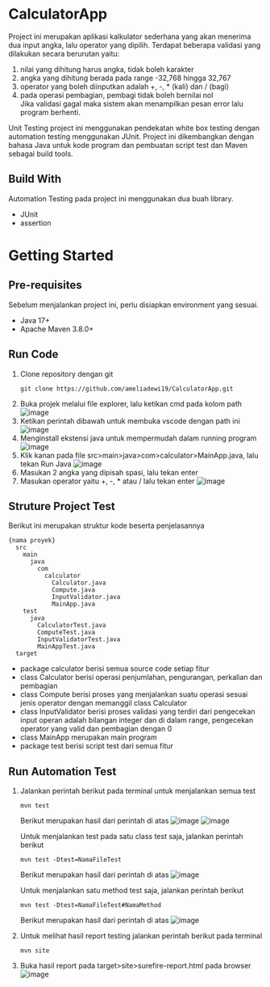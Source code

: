 # CalculatorApp

Project ini merupakan aplikasi kalkulator sederhana yang akan menerima dua input angka, lalu operator yang dipilih. Terdapat beberapa validasi yang dilakukan secara berurutan yaitu:
1. nilai yang dihitung harus angka, tidak boleh karakter
2. angka yang dihitung berada pada range -32,768 hingga 32,767
3. operator yang boleh diinputkan adalah +, -, * (kali) dan / (bagi)
4. pada operasi pembagian, pembagi tidak boleh bernilai nol   
Jika validasi gagal maka sistem akan menampilkan pesan error lalu program berhenti.

Unit Testing project ini menggunakan pendekatan white box testing dengan automation testing menggunakan JUnit. Project ini dikembangkan dengan bahasa Java untuk kode program dan pembuatan script test dan Maven sebagai build tools.

## Build With
Automation Testing pada project ini menggunakan dua buah library.
 <ul>
    <li>JUnit</li>
    <li>assertion</li>
 </ul>

# Getting Started
## Pre-requisites
Sebelum menjalankan project ini, perlu disiapkan environment yang sesuai.
<ul>
 <li>Java 17+</li>
 <li>Apache Maven 3.8.0+</li>
</ul>

## Run Code
1. Clone repository dengan git
   ```
   git clone https://github.com/ameliadewi19/CalculatorApp.git
   ```
2. Buka projek melalui file explorer, lalu ketikan cmd pada kolom path
   ![image](https://github.com/ameliadewi19/CalculatorApp/assets/95133748/0d1af725-2f06-49df-a731-2ddb584b0f3d)
3. Ketikan perintah dibawah untuk membuka vscode dengan path ini
   ![image](https://github.com/ameliadewi19/CalculatorApp/assets/95133748/d03f577d-eaa3-4f77-8498-7ed8b32c5e2e)
4. Menginstall ekstensi java untuk mempermudah dalam running program
   ![image](https://github.com/ameliadewi19/CalculatorApp/assets/95133748/18aadf0d-d8e6-419d-96cf-106a77efc1cb)
5. Klik kanan pada file src>main>java>com>calculator>MainApp.java, lalu tekan Run Java
   ![image](https://github.com/ameliadewi19/CalculatorApp/assets/95133748/bd774efa-4fca-4c9c-b02b-dbff4eac89c4)
6. Masukan 2 angka yang dipisah spasi, lalu tekan enter
7. Masukan operator yaitu +, -, * atau / lalu tekan enter
   ![image](https://github.com/ameliadewi19/CalculatorApp/assets/95133748/8dce75ac-ce93-4b87-88f6-94d3ae699988)

## Struture Project Test
Berikut ini merupakan struktur kode beserta penjelasannya
```
{nama proyek}
  src
    main
      java
        com
          calculator
            Calculator.java
            Compute.java
            InputValidator.java
            MainApp.java
    test
      java
        CalculatorTest.java
        ComputeTest.java
        InputValidatorTest.java
        MainAppTest.java
  target
```
- package calculator berisi semua source code setiap fitur
- class Calculator berisi operasi penjumlahan, pengurangan, perkalian dan pembagian
- class Compute berisi proses yang menjalankan suatu operasi sesuai jenis operator dengan memanggil class Calculator
- class InputValidator berisi proses validasi yang terdiri dari pengecekan input operan adalah bilangan integer dan di dalam range, pengecekan operator yang valid dan pembagian dengan 0
- class MainApp merupakan main program 
- package test berisi script test dari semua fitur  

## Run Automation Test
1. Jalankan perintah berikut pada terminal untuk menjalankan semua test
   ```
   mvn test
   ```
   Berikut merupakan hasil dari perintah di atas
   ![image](https://github.com/ameliadewi19/CalculatorApp/assets/95133748/03f0ce80-ccbe-490e-bf05-29af434b5e8e)
   ![image](https://github.com/ameliadewi19/CalculatorApp/assets/95154453/ad7fc33f-93e9-4365-9000-b680a1d6f336)

   Untuk menjalankan test pada satu class test saja, jalankan perintah berikut
   ```
   mvn test -Dtest=NamaFileTest
   ```
   Berikut merupakan hasil dari perintah di atas
   ![image](https://github.com/ameliadewi19/CalculatorApp/assets/95154453/2220c268-93e4-4a45-9ea7-872867e08434)

   Untuk menjalankan satu method test saja, jalankan perintah berikut
   ```
   mvn test -Dtest=NamaFileTest#NamaMethod
   ```
   Berikut merupakan hasil dari perintah di atas
   ![image](https://github.com/ameliadewi19/CalculatorApp/assets/95154453/51848381-3e52-424c-8eb2-21140fdb0bd0)

3. Untuk melihat hasil report testing jalankan perintah berikut pada terminal
   ```
   mvn site
   ```
4. Buka hasil report pada target>site>surefire-report.html pada browser
   ![image](https://github.com/ameliadewi19/CalculatorApp/assets/95133748/c49dcf83-5395-4d8a-8a4c-776f2f881aa4)
